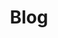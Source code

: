 ---
title: Blog
menu:
    main:
        title: View the blog posts I've written
        weight: 50
---